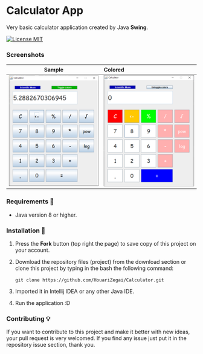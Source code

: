 # Calculator App
Very basic calculator application created by Java **Swing**. 

[![License MIT](https://img.shields.io/badge/license-MIT-blue.svg)](LICENSE)

### Screenshots
Sample           |   Colored
:---------------------:|:-----------------
![Calculator - screenshot](screenshots/v1.2/sample.PNG) | ![Calculator - screenshot](screenshots/v1.2/colored.PNG)

### Requirements 🔧
* Java version 8 or higher.

### Installation 🔌
1. Press the **Fork** button (top right the page) to save copy of this project on your account.

2. Download the repository files (project) from the download section or clone this project by typing in the bash the following command:

       git clone https://github.com/HouariZegai/Calculator.git
3. Imported it in Intellij IDEA or any other Java IDE.
4. Run the application :D

### Contributing 💡
If you want to contribute to this project and make it better with new ideas, your pull request is very welcomed.
If you find any issue just put it in the repository issue section, thank you.
